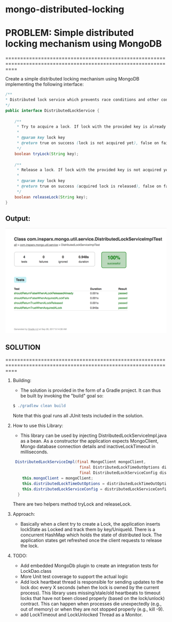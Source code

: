 
mongo-distributed-locking
=============

# PROBLEM: Simple distributed locking mechanism using MongoDB #
================================================================================================================

Create a simple distributed locking mechanism using MongoDB implementing the following interface:
```java
/**
* Distributed lock service which prevents race conditions and other concurrency related problems in a clustered environment.
*/
public interface DistributedLockService {

    /**
     * Try to acquire a lock. If lock with the provided key is already acquired, will return false.
     *
     * @param key lock key
     * @return true on success (lock is not acquired yet), false on failure (lock is already acquired)
     */
    boolean tryLock(String key);

    /**
     * Release a lock. If lock with the provided key is not acquired yet, will return false.
     *
     * @param key lock key
     * @return true on success (acquired lock is released), false on failure (lock is not yet acquired)
     */
    boolean releaseLock(String key);
}
```

## Output: ##

![Test Output](./Test-output.png?raw=true "Test Output")



## SOLUTION  ##
================================================================================================================

1. Building:
    - The solution is provided in the form of a Gradle project. It can
    thus be built by invoking the "build" goal so:
    ```gradle
    $ ./gradlew clean build
    ```
    Note that this goal runs all JUnit tests included in the solution.

2. How to use this Library:
    - This library can be used by injecting DistributedLockServiceImpl.java as a bean. As a constructor the application
    expects MongoClient, Mongo database connection details and inactiveLockTimeout in milliseconds.

    ```java
     DistributedLockServiceImpl(final MongoClient mongoClient,
                                 final DistributedLockTimeOutOptions distributedLockTimeOutOptions,
                                 final DistributedLockServiceConfig distributedLockServiceConfig) {
        this.mongoClient = mongoClient;
        this.distributedLockTimeOutOptions = distributedLockTimeOutOptions;
        this.distributedLockServiceConfig = distributedLockServiceConfig;
      }
    ```

    There are two helpers method tryLock and releaseLock.

3. Approach:
    - Basically when a client try to create a Lock, the application inserts lockState as Locked and track them by key/UniqueId.
    There is a concurrent HashMap which holds the state of distributed lock. The application states get refreshed
    once the client requests to release the lock.

4. TODO:
      - Add embedded MongoDb plugin to create an integration tests for LockDao.class
      - More Unit test coverage to support the actual logic
      - Add lock heartbeat thread is responsible for sending updates to the lock
        doc every X seconds (when the lock is owned by the current process). This
        library uses missing/stale/old heartbeats to timeout locks that have not been
        closed properly (based on the lock/unlock) contract. This can happen when processes
        die unexpectedly (e.g., out of memory) or when they are not stopped properly (e.g., kill -9).
      - add LockTimeout and LockUnlocked Thread as a Monitor.

